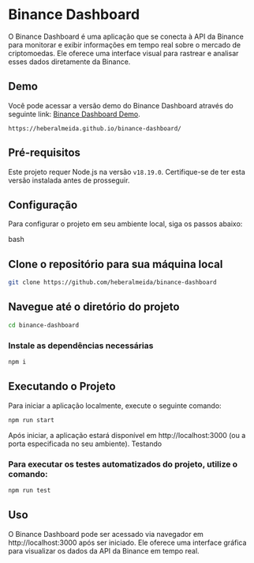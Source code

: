 # Binance Dashboard

O Binance Dashboard é uma aplicação que se conecta à API da Binance para monitorar e exibir informações em tempo real sobre o mercado de criptomoedas. Ele oferece uma interface visual para rastrear e analisar esses dados diretamente da Binance.

## Demo
Você pode acessar a versão demo do Binance Dashboard através do seguinte link: [Binance Dashboard Demo](https://heberalmeida.github.io/binance-dashboard/).
```
https://heberalmeida.github.io/binance-dashboard/
```

## Pré-requisitos

Este projeto requer Node.js na versão `v18.19.0`. Certifique-se de ter esta versão instalada antes de prosseguir.

## Configuração

Para configurar o projeto em seu ambiente local, siga os passos abaixo:

bash

## Clone o repositório para sua máquina local
```bash
git clone https://github.com/heberalmeida/binance-dashboard
```

## Navegue até o diretório do projeto
```bash
cd binance-dashboard
```
### Instale as dependências necessárias
```bash
npm i
```
## Executando o Projeto

Para iniciar a aplicação localmente, execute o seguinte comando:

```bash
npm run start
```
Após iniciar, a aplicação estará disponível em http://localhost:3000 (ou a porta especificada no seu ambiente).
Testando

### Para executar os testes automatizados do projeto, utilize o comando:

```bash
npm run test
```
## Uso

O Binance Dashboard pode ser acessado via navegador em http://localhost:3000 após ser iniciado. Ele oferece uma interface gráfica para visualizar os dados da API da Binance em tempo real.